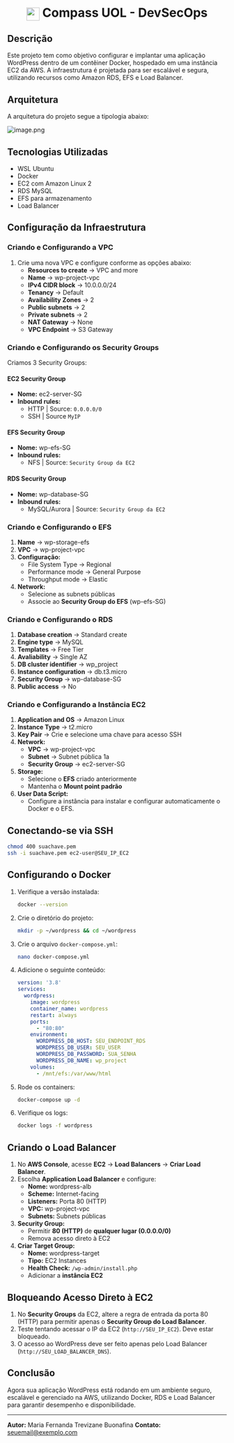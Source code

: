 <h1 align="center">
    <img align="center" src="https://logospng.org/download/uol/logo-uol-icon-256.png" width="30" height="30" /> Compass UOL - DevSecOps
</h1>

## Descrição

Este projeto tem como objetivo configurar e implantar uma aplicação WordPress dentro de um contêiner Docker, hospedado em uma instância EC2 da AWS. A infraestrutura é projetada para ser escalável e segura, utilizando recursos como Amazon RDS, EFS e Load Balancer.

## Arquitetura

A arquitetura do projeto segue a tipologia abaixo:

![image.png](attachment:2349f204-89b6-49fc-9970-dae727a186de:image.png)

## Tecnologias Utilizadas

- WSL Ubuntu
- Docker
- EC2 com Amazon Linux 2
- RDS MySQL
- EFS para armazenamento
- Load Balancer

## Configuração da Infraestrutura

### Criando e Configurando a VPC

1. Crie uma nova VPC e configure conforme as opções abaixo:
    - **Resources to create** → VPC and more
    - **Name** → wp-project-vpc
    - **IPv4 CIDR block** → 10.0.0.0/24
    - **Tenancy** → Default
    - **Availability Zones** → 2
    - **Public subnets** → 2
    - **Private subnets** → 2
    - **NAT Gateway** → None
    - **VPC Endpoint** → S3 Gateway

### Criando e Configurando os Security Groups

Criamos 3 Security Groups:

#### EC2 Security Group

- **Nome:** ec2-server-SG
- **Inbound rules:**
  - HTTP | Source: `0.0.0.0/0`
  - SSH | Source `MyIP`

#### EFS Security Group

- **Nome:** wp-efs-SG
- **Inbound rules:**
  - NFS | Source: `Security Group da EC2`

#### RDS Security Group

- **Nome:** wp-database-SG
- **Inbound rules:**
  - MySQL/Aurora | Source: `Security Group da EC2`

### Criando e Configurando o EFS

1. **Name** → wp-storage-efs
2. **VPC** → wp-project-vpc
3. **Configuração:**
    - File System Type → Regional
    - Performance mode → General Purpose
    - Throughput mode → Elastic
4. **Network:**
    - Selecione as subnets públicas
    - Associe ao **Security Group do EFS** (wp-efs-SG)

### Criando e Configurando o RDS

1. **Database creation** → Standard create
2. **Engine type** → MySQL
3. **Templates** → Free Tier
4. **Avaliability** → Single AZ
5. **DB cluster identifier** → wp_project
6. **Instance configuration** → db.t3.micro
7. **Security Group** → wp-database-SG
8. **Public access** → No

### Criando e Configurando a Instância EC2

1. **Application and OS** → Amazon Linux
2. **Instance Type** → t2.micro
3. **Key Pair** → Crie e selecione uma chave para acesso SSH
4. **Network:**
    - **VPC** → wp-project-vpc
    - **Subnet** → Subnet pública 1a
    - **Security Group** → ec2-server-SG
5. **Storage:**
    - Selecione o **EFS** criado anteriormente
    - Mantenha o **Mount point padrão**
6. **User Data Script:**
    - Configure a instância para instalar e configurar automaticamente o Docker e o EFS.

## Conectando-se via SSH

```bash
chmod 400 suachave.pem
ssh -i suachave.pem ec2-user@SEU_IP_EC2
```

## Configurando o Docker

1. Verifique a versão instalada:

    ```bash
    docker --version
    ```

2. Crie o diretório do projeto:

    ```bash
    mkdir -p ~/wordpress && cd ~/wordpress
    ```

3. Crie o arquivo `docker-compose.yml`:

    ```bash
    nano docker-compose.yml
    ```

4. Adicione o seguinte conteúdo:

    ```yaml
    version: '3.8'
    services:
      wordpress:
        image: wordpress
        container_name: wordpress
        restart: always
        ports:
          - "80:80"
        environment:
          WORDPRESS_DB_HOST: SEU_ENDPOINT_RDS
          WORDPRESS_DB_USER: SEU_USER
          WORDPRESS_DB_PASSWORD: SUA_SENHA
          WORDPRESS_DB_NAME: wp_project
        volumes:
          - /mnt/efs:/var/www/html
    ```

5. Rode os containers:

    ```bash
    docker-compose up -d
    ```

6. Verifique os logs:

    ```bash
    docker logs -f wordpress
    ```

## Criando o Load Balancer

1. No **AWS Console**, acesse **EC2** → **Load Balancers** → **Criar Load Balancer**.
2. Escolha **Application Load Balancer** e configure:
    - **Nome:** wordpress-alb
    - **Scheme:** Internet-facing
    - **Listeners:** Porta 80 (HTTP)
    - **VPC:** wp-project-vpc
    - **Subnets:** Subnets públicas
3. **Security Group:**
    - Permitir **80 (HTTP)** de **qualquer lugar (0.0.0.0/0)**
    - Remova acesso direto à EC2
4. **Criar Target Group:**
    - **Nome:** wordpress-target
    - **Tipo:** EC2 Instances
    - **Health Check:** `/wp-admin/install.php`
    - Adicionar a **instância EC2**

## Bloqueando Acesso Direto à EC2

1. No **Security Groups** da EC2, altere a regra de entrada da porta 80 (HTTP) para permitir apenas o **Security Group do Load Balancer**.
2. Teste tentando acessar o IP da EC2 (`http://SEU_IP_EC2`). Deve estar bloqueado.
3. O acesso ao WordPress deve ser feito apenas pelo Load Balancer (`http://SEU_LOAD_BALANCER_DNS`).

## Conclusão

Agora sua aplicação WordPress está rodando em um ambiente seguro, escalável e gerenciado na AWS, utilizando Docker, RDS e Load Balancer para garantir desempenho e disponibilidade.

---

**Autor:** Maria Fernanda Trevizane Buonafina
**Contato:** [seuemail@exemplo.com](mailto:maria.fernanda.ufdc@gmail.com)

